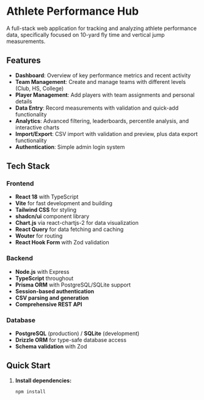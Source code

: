 # Athlete Performance Hub

A full-stack web application for tracking and analyzing athlete performance data, specifically focused on 10-yard fly time and vertical jump measurements.

## Features

- **Dashboard**: Overview of key performance metrics and recent activity
- **Team Management**: Create and manage teams with different levels (Club, HS, College)
- **Player Management**: Add players with team assignments and personal details
- **Data Entry**: Record measurements with validation and quick-add functionality
- **Analytics**: Advanced filtering, leaderboards, percentile analysis, and interactive charts
- **Import/Export**: CSV import with validation and preview, plus data export functionality
- **Authentication**: Simple admin login system

## Tech Stack

### Frontend
- **React 18** with TypeScript
- **Vite** for fast development and building
- **Tailwind CSS** for styling
- **shadcn/ui** component library
- **Chart.js** via react-chartjs-2 for data visualization
- **React Query** for data fetching and caching
- **Wouter** for routing
- **React Hook Form** with Zod validation

### Backend
- **Node.js** with Express
- **TypeScript** throughout
- **Prisma ORM** with PostgreSQL/SQLite support
- **Session-based authentication**
- **CSV parsing and generation**
- **Comprehensive REST API**

### Database
- **PostgreSQL** (production) / **SQLite** (development)
- **Drizzle ORM** for type-safe database access
- **Schema validation** with Zod

## Quick Start

1. **Install dependencies:**
   ```bash
   npm install
   